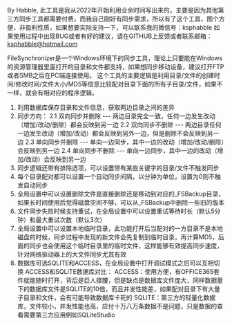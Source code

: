 By Habble, 此工具是我从2022年开始利用业余时间写出来的，主要是因为其他第三方同步工具都需要付费，而我自己刚好有同步需求，所以有了这个工具，图个方便，非盈利性质，如果想要实际支持一下，可以联系我的微信号：ksphabble
如果使用过程中出现BUG或者有好的建议，请在GITHUB上反馈或者联系邮箱：ksphabble@hotmail.com

FileSynchronizer是一个Windows环境下的同步工具，理论上只要能在Windows的资源管理器里面打开的目录和文件都支持，如果想同步移动设备，建议打开FTP或者SMB之后在PC端连接使用。
这个工具的主要逻辑是利用目录/文件的创建时间/修改时间/文件大小/MD5等信息比较配对目录下面的所有子目录/文件，如果不一样，就会有相对应的程序逻辑。
1. 利用数据库保存目录和文件信息，获取两边目录之间的差异
2. 同步方向：
    2.1 双向同步并删除 --- 两边目录完全一致，任何一边发生改动（增加/改动/删除）都会反映到另一边
    2.2 双向同步不删除 --- 两边目录任何一边发生改动（增加/改动）都会反映到另外一边，但是删除不会反映到另一边
    2.3 单向同步并删除 --- 单向一边同步，其中一边的改动（增加/改动/删除）会反映到另一边
    2.4 单向同步不删除 --- 单向一边同步，其中一边的改动（增加/改动）会反映到另一边
3. 同步逻辑还带有排除选项，可以设置带有某些关键字的目录/文件不触发同步
4. 每个目录配对都可以设置一个自动同步间隔，以分钟为单位，设置为0则不触发自动同步
5. 全局设置中可以设置删除文件是直接删除还是移动到对应的_FSBackup目录，如果长时间使用后觉得磁盘空间不够，可以从_FSBackup中删除一些旧的版本
6. 文件同步失败时候支持重试，在全局设置中可以设置重试等待时长（默认5分钟）和最大重试次数（默认3次）
7. 全局设置中可以设置本地临时目录，此功能打开后当配对的一方目录不是本地磁盘的时候，同步过程中发现的新文件会先复制到临时目录，再计算MD5，后面的同步也会使用这个临时目录里的临时文件，这样能够有效提高同步速度，针对网络驱动器上的大文件同步尤其有效
8. 数据库可选SQLITE和ACCESS，在全局设置中打开调试模式之后可以互相切换
	ACCESS和SQLITE数据库对比：
	ACCESS：使用方便，有OFFICE365套件就能随时打开，背后是巨人撑腰，但是缺点是数据库文件庞大，同样数据量下的数据库文件是SQLITE的10倍，而且并发性能差，如果配对目录下有大量子目录和文件，会有可能导致数据库卡死的
	SQLITE：第三方的轻量化数据库，文件较小，并发性能也高，应付十万八万条数据不是问题，只是数据的查看需要第三方应用例如SQLiteStudio
